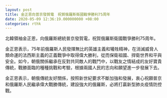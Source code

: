 ```yaml
---
layout: post
title: 金正恩向普京發賀電　祝賀俄羅斯衛國戰爭勝利75周年
date: 2020-05-09 12:36:19.000000000 +08:00
categories: rthk
---
```


北韓領袖金正恩，向俄羅斯總統普京發賀電，祝賀俄羅斯衛國戰爭勝利75周年。

金正恩表示，75年前俄羅斯人民發揮無比的英雄主義和犧牲精神，在消滅威脅人類命運的法西斯主義的正義戰爭中取得偉大勝利，從而保衛祖國、捍衛世界和平與安全。如今，朝俄關係繼承在反對共同敵人的戰鬥中，以戰友之情結成的友好寶貴傳統，戰勝面臨的種種挑戰和考驗，根據兩國人民的志向和願望進一步發展下去。

金正恩表示，朝俄傳統友好關係，按照新世紀要求不斷加強和發展，衷心祝願普京和俄羅斯人民繼承偉大戰勝傳統，建設強大的俄羅斯，必將打贏新型肺炎疫情防控戰。
